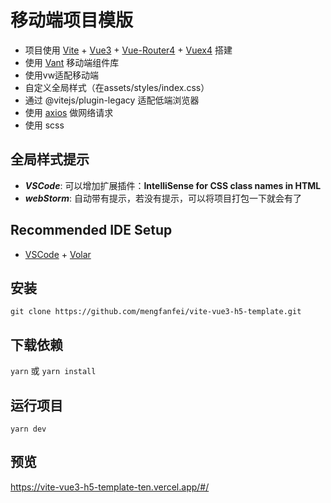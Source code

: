 # 移动端项目模版

- 项目使用 [Vite](https://vitejs.cn/) + [Vue3](https://v3.cn.vuejs.org/) + [Vue-Router4](https://next.router.vuejs.org/zh/) + [Vuex4](https://next.vuex.vuejs.org/zh/) 搭建
- 使用 [Vant](https://vant-contrib.gitee.io/vant/v3/#/zh-CN) 移动端组件库
- 使用vw适配移动端
- 自定义全局样式（在assets/styles/index.css）
- 通过 @vitejs/plugin-legacy 适配低端浏览器
- 使用 [axios](https://axios-http.com/) 做网络请求
- 使用 scss 

## 全局样式提示

- **_VSCode_**: 可以增加扩展插件：**IntelliSense for CSS class names in HTML**
- **_webStorm_**: 自动带有提示，若没有提示，可以将项目打包一下就会有了
## Recommended IDE Setup

- [VSCode](https://code.visualstudio.com/) + [Volar](https://marketplace.visualstudio.com/items?itemName=johnsoncodehk.volar)

## 安装

`git clone https://github.com/mengfanfei/vite-vue3-h5-template.git`

## 下载依赖
`yarn`
或
`yarn install`

## 运行项目
`yarn dev`

## 预览
https://vite-vue3-h5-template-ten.vercel.app/#/